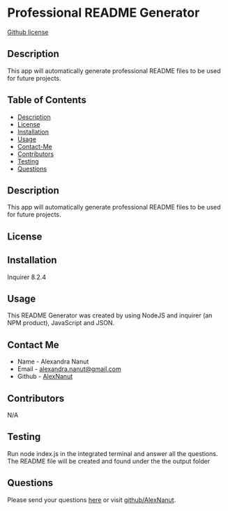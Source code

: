 # Professional README Generator
  [Github license](https://img.shields.io/badge/license--blue.svg)

  ## Description
  
  This app will automatically generate professional README files to be used for future projects.
  
  ## Table of Contents
  
  
  - [Description](#description)
  - [License](#license)
  - [Installation](#installation)
  - [Usage](#usage)
  - [Contact-Me](#contact-me)
  - [Contributors](#contributors)
  - [Testing](#tests)  
  - [Questions](#questions)
  
  ## Description
  
  This app will automatically generate professional README files to be used for future projects.

  ## License 

  

  ## Installation
  
  Inquirer 8.2.4
  
  ## Usage
  
  This README Generator was created by using NodeJS and inquirer (an NPM product), JavaScript and JSON.
  
  ## Contact Me 
  - Name - Alexandra Nanut
  - Email - alexandra.nanut@gmail.com
  - Github - [AlexNanut](https://github.com/AlexNanut/)

  ## Contributors 
  
 N/A

 ## Testing

 Run node index.js in the integrated terminal and answer all the questions. The README file will be created and found under the the output folder

 ## Questions

 
  
 Please send your questions [here](mailto:alexandra.nanut@gmail.com?subject=[GitHub]%20Dev%20Connect) or visit [github/AlexNanut](https://github.com/AlexNanut).


